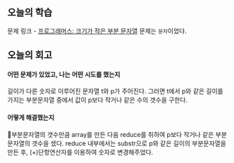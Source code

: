 ## 오늘의 학습
문제 링크 - [프로그래머스: 크기가 작은 부분 문자열](https://school.programmers.co.kr/learn/courses/30/lessons/147355)
문제는 `문자`이었다.


## 오늘의 회고
#### 어떤 문제가 있었고, 나는 어떤 시도를 했는지
길이가 다른 숫자로 이루어진 문자열 t와 p가 주어진다.
그러면 t에서 p와 같은 길이를 가지는 부분문자열 중에서 값이 p보다 작거나 같은 수의 갯수을 구한다.

#### 어떻게 해결했는지
부분문자열의 갯수만큼 array를 만든 다음 reduce를 취하여 p보다 작거나 같은 부분문자열의 갯수을 셌다.
reduce 내부에서는 substr으로 p와 같은 길이의 부분문자열을 만든 후, (+)단항연산자를 이용하여 숫자로 변경해주었다.
